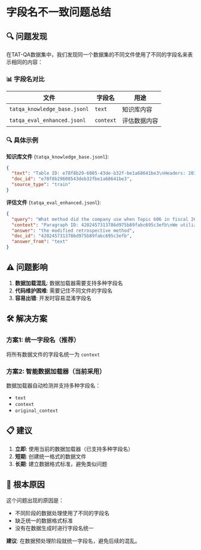 # 字段名不一致问题总结

## 🔍 问题发现

在TAT-QA数据集中，我们发现同一个数据集的不同文件使用了不同的字段名来表示相同的内容：

### 📊 字段名对比

| 文件 | 字段名 | 用途 |
|------|--------|------|
| `tatqa_knowledge_base.jsonl` | `text` | 知识库内容 |
| `tatqa_eval_enhanced.jsonl` | `context` | 评估数据内容 |

### 🔍 具体示例

**知识库文件** (`tatqa_knowledge_base.jsonl`):
```json
{
  "text": "Table ID: e78f8b29-6085-43de-b32f-be1a68641be3\nHeaders: 2019 % | 2018 % | 2017 %\n...",
  "doc_id": "e78f8b29608543deb32fbe1a68641be3",
  "source_type": "train"
}
```

**评估文件** (`tatqa_eval_enhanced.jsonl`):
```json
{
  "query": "What method did the company use when Topic 606 in fiscal 2019 was adopted?",
  "context": "Paragraph ID: 4202457313786d975b89fabc695c3efb\nWe utilized a comprehensive approach...",
  "answer": "the modified retrospective method",
  "doc_id": "4202457313786d975b89fabc695c3efb",
  "answer_from": "text"
}
```

## ⚠️ 问题影响

1. **数据加载混乱**: 数据加载器需要支持多种字段名
2. **代码维护困难**: 需要记住不同文件的字段名
3. **容易出错**: 开发时容易混淆字段名

## 🛠️ 解决方案

### 方案1: 统一字段名（推荐）
将所有数据文件的字段名统一为 `context`

### 方案2: 智能数据加载器（当前采用）
数据加载器自动检测并支持多种字段名：
- `text`
- `context` 
- `original_context`

## 📋 建议

1. **立即**: 使用当前的数据加载器（已支持多种字段名）
2. **短期**: 创建统一格式的数据文件
3. **长期**: 建立数据格式标准，避免类似问题

## 🎯 根本原因

这个问题出现的原因是：
- 不同阶段的数据处理使用了不同的字段名
- 缺乏统一的数据格式标准
- 没有在数据生成时进行字段名统一

**建议**: 在数据预处理阶段就统一字段名，避免后续的混乱。 